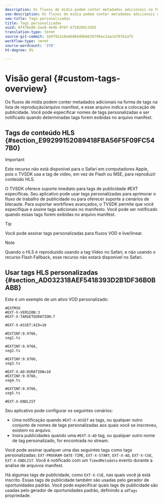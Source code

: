 ```yaml
---
description: Os fluxos de mídia podem conter metadados adicionais na forma de tags na lista de reprodução/arquivo manifest, e esse arquivo indica a colocação de publicidade. Você pode especificar nomes de tags personalizadas e ser notificado quando determinadas tags forem exibidas no arquivo manifest.
seo-description: Os fluxos de mídia podem conter metadados adicionais na forma de tags na lista de reprodução/arquivo manifest, e esse arquivo indica a colocação de publicidade. Você pode especificar nomes de tags personalizadas e ser notificado quando determinadas tags forem exibidas no arquivo manifest.
seo-title: Tags personalizadas
title: Tags personalizadas
uuid: 0f47bed6-2ae8-4e4b-9f6f-672020dc3265
translation-type: tm+mt
source-git-commit: 1b9792a10ad606b99b6639799ac2aacb707b2af5
workflow-type: tm+mt
source-wordcount: '370'
ht-degree: 0%

---
```



# Visão geral {#custom-tags-overview}

Os fluxos de mídia podem conter metadados adicionais na forma de tags na lista de reprodução/arquivo manifest, e esse arquivo indica a colocação de publicidade. Você pode especificar nomes de tags personalizadas e ser notificado quando determinadas tags forem exibidas no arquivo manifest.

## Tags de conteúdo HLS {#section_E99299152089418FBA56F5F09FC547B0}

>[!IMPORTANT]
>
>Este recurso não está disponível para o Safari em computadores Apple, pois o TVSDK usa a tag de vídeo, em vez de Flash ou MSE, para reproduzir conteúdo HLS.

O TVSDK oferece suporte imediato para tags de publicidade #EXT específicas. Seu aplicativo pode usar tags personalizadas para aprimorar o fluxo de trabalho de publicidade ou para oferecer suporte a cenários de blecaute. Para suportar workflows avançados, o TVSDK permite que você especifique e assine tags adicionais no manifesto. Você pode ser notificado quando essas tags forem exibidas no arquivo manifest.

>[!TIP]
>
>Você pode assinar tags personalizadas para fluxos VOD e live/linear.

>[!NOTE]
>
>Quando o HLS é reproduzido usando a tag Vídeo no Safari, e não usando o recurso Flash Fallback, esse recurso não estará disponível no Safari.

## Usar tags HLS personalizadas {#section_AD032318AEF5418393D2B1DF36B0BABB}

Este é um exemplo de um ativo VOD personalizado:

```
#EXTM3U
#EXT-X-VERSION:3
#EXT-X-TARGETDURATION:7
 
#EXT-X-ASSET:AID=10
 
#EXTINF:9.9766,
seg1.ts
 
#EXTINF:9.9766,
seg2.ts
 
#EXTINF:9.9766,
seg3.ts
 
#EXT-X-AD:DURATION=10
#EXTINF:9.9766,
seg4.ts
 
#EXTINF:9.9766,
seg5.ts
 
#EXT-X-ENDLIST
```

Seu aplicativo pode configurar os seguintes cenários:

* Uma notificação quando `#EXT-X-ASSET` as tags, ou qualquer outro conjunto de nomes de tags personalizadas aos quais você se inscreveu, existem no arquivo.
* Insira publicidades quando uma `#EXT-X-AD` tag, ou qualquer outro nome de tag personalizado, for encontrada no stream.

Você pode assinar qualquer uma das seguintes tags como tags personalizadas: `EXT-PROGRAM-DATE-TIME`, `EXT-X-START`, `EXT-X-AD`, `EXT-X-CUE`, `EXT-X-ENDLIST`. Você é notificado com um `TimedMetadata` evento durante a análise de arquivos manifest.

Há algumas tags de publicidade, como `EXT-X-CUE`, nas quais você já está inscrito. Essas tags de publicidade também são usadas pelo gerador de oportunidades padrão. Você pode especificar quais tags de publicidade são usadas pelo gerador de oportunidades padrão, definindo a `adTags` propriedade.
